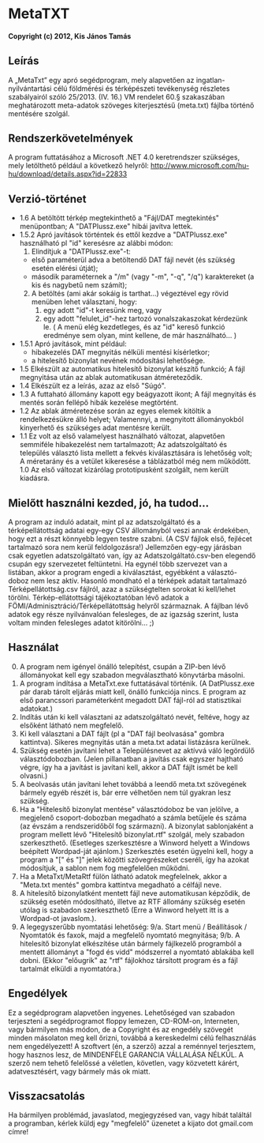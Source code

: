 # MetaTXT

#### Copyright (c) 2012, Kis János Tamás

## Leírás

A „MetaTxt” egy apró segédprogram, mely alapvetően az ingatlan-nyilvántartási célú földmérési és térképészeti tevékenység részletes szabályairól szóló 25/2013. (IV. 16.) VM rendelet 60.§ szakaszában meghatározott meta-adatok szöveges kiterjesztésű (meta.txt) fájlba történő mentésére szolgál.

## Rendszerkövetelmények

A program futtatásához a Microsoft .NET 4.0 keretrendszer szükséges, mely letölthető például a következő helyről: http://www.microsoft.com/hu-hu/download/details.aspx?id=22833

## Verzió-történet

- 1.6	A betöltött térkép megtekinthető a "Fájl/DAT megtekintés" menüpontban;
	A "DATPlussz.exe" hibái javítva lettek.
- 1.5.2	Apró javítások történtek és ettől kezdve a "DATPlussz.exe" használható pl "id" keresésre az alábbi módon:
	1. Elindítjuk a "DATPlussz.exe"-t:
	- első paraméterül adva a betöltendő DAT fájl nevét (és szükség esetén elérési útját);
	- második paraméternek a "/m" (vagy "-m", "-q", "/q") karaktereket (a kis és nagybetű nem számít);
	2. A betöltés (ami akár sokáig is tarthat...) végeztével egy rövid menüben lehet választani, hogy:
		1. egy adott "id"-t keresünk meg, vagy
		2. egy adott "felulet_id"-hez tartozó vonalszakaszokat kérdezünk le.
	( A menü elég kezdetleges, és az "id" kereső funkció eredménye sem olyan, mint kellene, de már használható... )
- 1.5.1	Apró javítások, mint például:
	- hibakezelés DAT megnyitás nélküli mentési kísérletkor;
	- a hitelesítő bizonylat nevének módosítási lehetősége.
- 1.5	Elkészült az automatikus hitelesítő bizonylat készítő funkció;
	A fájl megnyitása után az ablak automatikusan átméreteződik.
- 1.4	Elkészült ez a leírás, azaz az első "Súgó".
- 1.3	A futtaható állomány kapott egy beágyazott ikont;
	A fájl megnyitás és mentés során fellépő hibák kezelése megtörtént.
- 1.2	Az ablak átméretezése során az egyes elemek kitöltik a rendelkezésükre álló helyet;
	Valamennyi, a megnyitott állományokból kinyerhető és szükséges adat mentésre került.
- 1.1	Ez volt az első valamelyest használható változat, alapvetően semmiféle hibakezelést nem tartalmazott;
	Az adatszolgáltató és település választó lista mellett a fekvés kiválasztására is lehetőség volt;
	A méretarány és a vetület kikeresése a táblázatból még nem működött.
1.0	Az első változat kizárólag prototípusként szolgált, nem került kiadásra.

## Mielőtt használni kezded, jó, ha tudod…

A program az induló adatait, mint pl az adatszolgáltató és a térképellátottság adatai egy-egy CSV állományból veszi annak érdekében, hogy ezt a részt könnyebb legyen testre szabni. (A CSV fájlok első, fejlécet tartalmazó sora nem kerül feldolgozásra!)
Jellemzően egy-egy járásban csak egyetlen adatszolgáltató van, így az Adatszolgáltató.csv-ben elegendő csupán egy szervezetet feltüntetni. Ha egynél több szervezet van a listában, akkor a program engedi a kiválasztást, egyébként a választó-doboz nem lesz aktív.
Hasonló mondható el a térképek adatait tartalmazó Térképellátottság.csv fájlról, azaz a szükségtelten sorokat ki kell/lehet törölni. Térkép-ellátottsági tájékoztatóban lévő adatok a FÖMI/Adminisztráció/Térképellátottság helyről származnak. A fájlban lévő adatok egy része nyilvánvalóan felesleges, de az igazság szerint, lusta voltam minden felesleges adatot kitörölni... ;)

## Használat

0. A program nem igényel önálló telepítést, csupán a ZIP-ben lévő állományokat kell egy szabadon megválasztható könyvtárba másolni.
1. A program indítása a MetaTxt.exe futtatásával történik. (A DatPlussz.exe pár darab tárolt eljárás miatt kell, önálló funkciója nincs. E program az első parancssori paraméterként megadott DAT fájl-ról ad statisztikai adatokat.)
2. Indítás után ki kell választani az adatszolgáltató nevét, feltéve, hogy az elsőként látható nem megfelelő.
3. Ki kell választani a DAT fájlt (pl a "DAT fájl beolvasása" gombra kattintva). Sikeres megnyitás után a meta.txt adatai listázásra kerülnek.
4. Szükség esetén javítani lehet a Településnevet az aktívvá váló legördülő választódobozban. (Jelen pillanatban a javítás csak egyszer hajtható végre, így ha a javítást is javítani kell, akkor a DAT fájlt ismét be kell olvasni.)
5. A beolvasás után javítani lehet továbbá a leendő meta.txt szövegének bármely egyéb részét is, bár erre vélhetően nem túl gyakran lesz szükség.
6. Ha a "Hitelesítő bizonylat mentése" választódoboz be van jelölve, a megjelenő csoport-dobozban megadható a számla betűjele és száma (az évszám a rendszeridőből fog származni). A bizonylat sablonjaként a program mellett lévő "Hitelesítő bizonylat.rtf" szolgál, mely szabadon szerkeszthető. (Esetleges szerkesztésre a Winword helyett a Windows beépített Wordpad-ját ajánlom.) Szerkesztés esetén ügyelni kell, hogy a program a "[" és "]" jelek közötti szövegrészeket cseréli, így ha azokat módosítjuk, a sablon nem fog megfelelően működni.
7. Ha a MetaTxt/MetaRtf fülön látható adatok megfelelnek, akkor a "Meta.txt mentés" gombra kattintva megadható a célfájl neve.
8. A hitelesítő bizonylatként mentett fájl neve automatikusan képződik, de szükség esetén módosítható, illetve az RTF állomány szükség esetén utólag is szabadon szerkeszthető (Erre a Winword helyett itt is a Wordpad-ot javaslom.).
9. A legegyszerűbb nyomtatási lehetőség:
9/a. Start menü / Beállítások / Nyomtatók és faxok, majd a megfelelő nyomtató megnyitása;
9/b. A hitelesítő bizonylat elkészítése után bármely fájlkezelő programból a mentett állományt a "fogd és vidd" módszerrel a nyomtató ablakába kell dobni. (Ekkor "előugrik" az "rtf" fájlokhoz társított program és a fájl tartalmát elküldi a nyomtatóra.)

## Engedélyek

Ez a segédprogram alapvetően ingyenes.
Lehetőséged van szabadon terjeszteni a segédprogramot floppy lemezen, CD-ROM-on, Interneten, vagy bármilyen más módon, de a Copyright és az engedély szövegét minden másolaton meg kell őrizni, továbbá a kereskedelmi célú felhasználás nem engedélyezett!
A szoftvert (én, a szerző) azzal a reménnyel terjesztem, hogy hasznos lesz, de MINDENFÉLE GARANCIA VÁLLALÁSA NÉLKÜL.
A szerző nem tehető felelőssé a véletlen, követlen, vagy közvetett kárért, adatvesztésért, vagy bármely más ok miatt.

## Visszacsatolás

Ha bármilyen problémád, javaslatod, megjegyzésed van, vagy hibát találtál a programban, kérlek küldj egy "megfelelő" üzenetet a kijato dot gmail.com címre!
